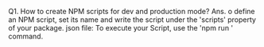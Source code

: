 Q1. How to create NPM scripts for dev and production mode?
Ans. o define an NPM script, set its name and write the script under the 'scripts' property of your package. json file: To execute your Script, use the 'npm run <NAME-OF-YOUR-SCRIPT>' command. 